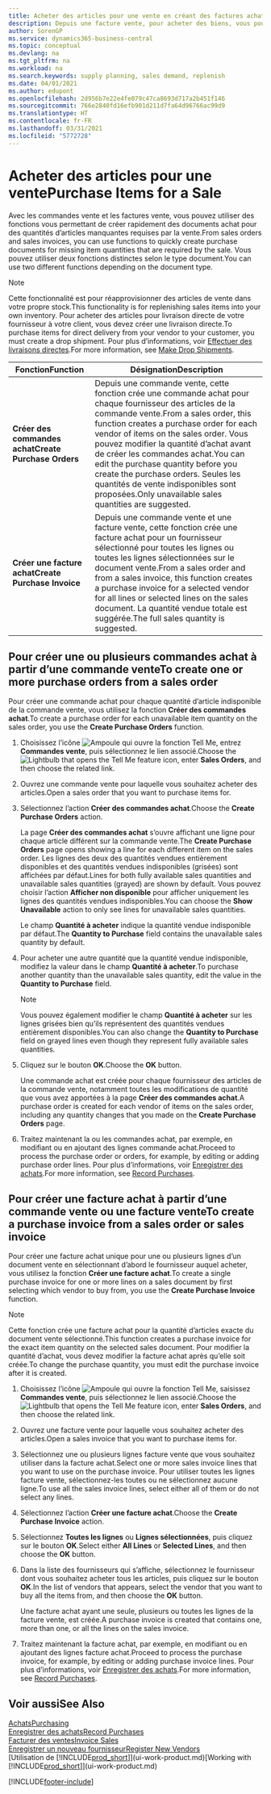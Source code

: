 ```yaml
---
title: Acheter des articles pour une vente en créant des factures achat | Microsoft Docs
description: Depuis une facture vente, pour acheter des biens, vous pouvez créer une facture achat pour un fournisseur.
author: SorenGP
ms.service: dynamics365-business-central
ms.topic: conceptual
ms.devlang: na
ms.tgt_pltfrm: na
ms.workload: na
ms.search.keywords: supply planning, sales demand, replenish
ms.date: 04/01/2021
ms.author: edupont
ms.openlocfilehash: 2d956b7e22e4fe079c47ca8693d717a2b451f146
ms.sourcegitcommit: 766e2840fd16efb901d211d7fa64d96766ac99d9
ms.translationtype: HT
ms.contentlocale: fr-FR
ms.lasthandoff: 03/31/2021
ms.locfileid: "5772728"
---
```

# <a name="purchase-items-for-a-sale"></a><span data-ttu-id="a7ec5-103">Acheter des articles pour une vente</span><span class="sxs-lookup"><span data-stu-id="a7ec5-103">Purchase Items for a Sale</span></span>
<span data-ttu-id="a7ec5-104">Avec les commandes vente et les factures vente, vous pouvez utiliser des fonctions vous permettant de créer rapidement des documents achat pour des quantités d’articles manquantes requises par la vente.</span><span class="sxs-lookup"><span data-stu-id="a7ec5-104">From sales orders and sales invoices, you can use functions to quickly create purchase documents for missing item quantities that are required by the sale.</span></span> <span data-ttu-id="a7ec5-105">Vous pouvez utiliser deux fonctions distinctes selon le type document.</span><span class="sxs-lookup"><span data-stu-id="a7ec5-105">You can use two different functions depending on the document type.</span></span>

> [!Note]
> <span data-ttu-id="a7ec5-106">Cette fonctionnalité est pour réapprovisionner des articles de vente dans votre propre stock.</span><span class="sxs-lookup"><span data-stu-id="a7ec5-106">This functionality is for replenishing sales items into your own inventory.</span></span> <span data-ttu-id="a7ec5-107">Pour acheter des articles pour livraison directe de votre fournisseur à votre client, vous devez créer une livraison directe.</span><span class="sxs-lookup"><span data-stu-id="a7ec5-107">To purchase items for direct delivery from your vendor to your customer, you must create a drop shipment.</span></span> <span data-ttu-id="a7ec5-108">Pour plus d’informations, voir [Effectuer des livraisons directes](sales-how-drop-shipment.md).</span><span class="sxs-lookup"><span data-stu-id="a7ec5-108">For more information, see [Make Drop Shipments](sales-how-drop-shipment.md).</span></span>   

|<span data-ttu-id="a7ec5-109">Fonction</span><span class="sxs-lookup"><span data-stu-id="a7ec5-109">Function</span></span>|<span data-ttu-id="a7ec5-110">Désignation</span><span class="sxs-lookup"><span data-stu-id="a7ec5-110">Description</span></span>|
|--------|-----------|
|<span data-ttu-id="a7ec5-111">**Créer des commandes achat**</span><span class="sxs-lookup"><span data-stu-id="a7ec5-111">**Create Purchase Orders**</span></span>|<span data-ttu-id="a7ec5-112">Depuis une commande vente, cette fonction crée une commande achat pour chaque fournisseur des articles de la commande vente.</span><span class="sxs-lookup"><span data-stu-id="a7ec5-112">From a sales order, this function creates a purchase order for each vendor of items on the sales order.</span></span> <span data-ttu-id="a7ec5-113">Vous pouvez modifier la quantité d’achat avant de créer les commandes achat.</span><span class="sxs-lookup"><span data-stu-id="a7ec5-113">You can edit the purchase quantity before you create the purchase orders.</span></span> <span data-ttu-id="a7ec5-114">Seules les quantités de vente indisponibles sont proposées.</span><span class="sxs-lookup"><span data-stu-id="a7ec5-114">Only unavailable sales quantities are suggested.</span></span>
|<span data-ttu-id="a7ec5-115">**Créer une facture achat**</span><span class="sxs-lookup"><span data-stu-id="a7ec5-115">**Create Purchase Invoice**</span></span>|<span data-ttu-id="a7ec5-116">Depuis une commande vente et une facture vente, cette fonction crée une facture achat pour un fournisseur sélectionné pour toutes les lignes ou toutes les lignes sélectionnées sur le document vente.</span><span class="sxs-lookup"><span data-stu-id="a7ec5-116">From a sales order and from a sales invoice, this function creates a purchase invoice for a selected vendor for all lines or selected lines on the sales document.</span></span> <span data-ttu-id="a7ec5-117">La quantité vendue totale est suggérée.</span><span class="sxs-lookup"><span data-stu-id="a7ec5-117">The full sales quantity is suggested.</span></span>|

## <a name="to-create-one-or-more-purchase-orders-from-a-sales-order"></a><span data-ttu-id="a7ec5-118">Pour créer une ou plusieurs commandes achat à partir d’une commande vente</span><span class="sxs-lookup"><span data-stu-id="a7ec5-118">To create one or more purchase orders from a sales order</span></span>
<span data-ttu-id="a7ec5-119">Pour créer une commande achat pour chaque quantité d’article indisponible de la commande vente, vous utilisez la fonction **Créer des commandes achat**.</span><span class="sxs-lookup"><span data-stu-id="a7ec5-119">To create a purchase order for each unavailable item quantity on the sales order, you use the **Create Purchase Orders** function.</span></span>

1. <span data-ttu-id="a7ec5-120">Choisissez l’icône ![Ampoule qui ouvre la fonction Tell Me](media/ui-search/search_small.png "Dites-moi ce que vous voulez faire"), entrez **Commandes vente**, puis sélectionnez le lien associé.</span><span class="sxs-lookup"><span data-stu-id="a7ec5-120">Choose the ![Lightbulb that opens the Tell Me feature](media/ui-search/search_small.png "Tell me what you want to do") icon, enter **Sales Orders**, and then choose the related link.</span></span>
2. <span data-ttu-id="a7ec5-121">Ouvrez une commande vente pour laquelle vous souhaitez acheter des articles.</span><span class="sxs-lookup"><span data-stu-id="a7ec5-121">Open a sales order that you want to purchase items for.</span></span>
3. <span data-ttu-id="a7ec5-122">Sélectionnez l’action **Créer des commandes achat**.</span><span class="sxs-lookup"><span data-stu-id="a7ec5-122">Choose the **Create Purchase Orders** action.</span></span>

    <span data-ttu-id="a7ec5-123">La page **Créer des commandes achat** s’ouvre affichant une ligne pour chaque article différent sur la commande vente.</span><span class="sxs-lookup"><span data-stu-id="a7ec5-123">The **Create Purchase Orders** page opens showing a line for each different item on the sales order.</span></span> <span data-ttu-id="a7ec5-124">Les lignes des deux des quantités vendues entièrement disponibles et des quantités vendues indisponibles (grisées) sont affichées par défaut.</span><span class="sxs-lookup"><span data-stu-id="a7ec5-124">Lines for both fully available sales quantities and unavailable sales quantities (grayed) are shown by default.</span></span> <span data-ttu-id="a7ec5-125">Vous pouvez choisir l’action **Afficher non disponible** pour afficher uniquement les lignes des quantités vendues indisponibles.</span><span class="sxs-lookup"><span data-stu-id="a7ec5-125">You can choose the **Show Unavailable** action to only see lines for unavailable sales quantities.</span></span>

    <span data-ttu-id="a7ec5-126">Le champ **Quantité à acheter** indique la quantité vendue indisponible par défaut.</span><span class="sxs-lookup"><span data-stu-id="a7ec5-126">The **Quantity to Purchase** field contains the unavailable sales quantity by default.</span></span>
4. <span data-ttu-id="a7ec5-127">Pour acheter une autre quantité que la quantité vendue indisponible, modifiez la valeur dans le champ **Quantité à acheter**.</span><span class="sxs-lookup"><span data-stu-id="a7ec5-127">To purchase another quantity than the unavailable sales quantity, edit the value in the **Quantity to Purchase** field.</span></span>

    > [!NOTE]  
    >   <span data-ttu-id="a7ec5-128">Vous pouvez également modifier le champ **Quantité à acheter** sur les lignes grisées bien qu’ils représentent des quantités vendues entièrement disponibles.</span><span class="sxs-lookup"><span data-stu-id="a7ec5-128">You can also change the **Quantity to Purchase** field on grayed lines even though they represent fully available sales quantities.</span></span>
5. <span data-ttu-id="a7ec5-129">Cliquez sur le bouton **OK**.</span><span class="sxs-lookup"><span data-stu-id="a7ec5-129">Choose the **OK** button.</span></span>

    <span data-ttu-id="a7ec5-130">Une commande achat est créée pour chaque fournisseur des articles de la commande vente, notamment toutes les modifications de quantité que vous avez apportées à la page **Créer des commandes achat**.</span><span class="sxs-lookup"><span data-stu-id="a7ec5-130">A purchase order is created for each vendor of items on the sales order, including any quantity changes that you made on the **Create Purchase Orders** page.</span></span>
7. <span data-ttu-id="a7ec5-131">Traitez maintenant la ou les commandes achat, par exemple, en modifiant ou en ajoutant des lignes commande achat.</span><span class="sxs-lookup"><span data-stu-id="a7ec5-131">Proceed to process the purchase order or orders, for example, by editing or adding purchase order lines.</span></span> <span data-ttu-id="a7ec5-132">Pour plus d’informations, voir [Enregistrer des achats](purchasing-how-record-purchases.md).</span><span class="sxs-lookup"><span data-stu-id="a7ec5-132">For more information, see [Record Purchases](purchasing-how-record-purchases.md).</span></span>


## <a name="to-create-a-purchase-invoice-from-a-sales-order-or-sales-invoice"></a><span data-ttu-id="a7ec5-133">Pour créer une facture achat à partir d’une commande vente ou une facture vente</span><span class="sxs-lookup"><span data-stu-id="a7ec5-133">To create a purchase invoice from a sales order or sales invoice</span></span>
<span data-ttu-id="a7ec5-134">Pour créer une facture achat unique pour une ou plusieurs lignes d’un document vente en sélectionnant d’abord le fournisseur auquel acheter, vous utilisez la fonction **Créer une facture achat**.</span><span class="sxs-lookup"><span data-stu-id="a7ec5-134">To create a single purchase invoice for one or more lines on a sales document by first selecting which vendor to buy from, you use the **Create Purchase Invoice** function.</span></span>

> [!NOTE]  
>   <span data-ttu-id="a7ec5-135">Cette fonction crée une facture achat pour la quantité d’articles exacte du document vente sélectionné.</span><span class="sxs-lookup"><span data-stu-id="a7ec5-135">This function creates a purchase invoice for the exact item quantity on the selected sales document.</span></span> <span data-ttu-id="a7ec5-136">Pour modifier la quantité d’achat, vous devez modifier la facture achat après qu’elle soit créée.</span><span class="sxs-lookup"><span data-stu-id="a7ec5-136">To change the purchase quantity, you must edit the purchase invoice after it is created.</span></span>  

1. <span data-ttu-id="a7ec5-137">Choisissez l’icône ![Ampoule qui ouvre la fonction Tell Me](media/ui-search/search_small.png "Dites-moi ce que vous voulez faire"), saisissez **Commandes vente**, puis sélectionnez le lien associé.</span><span class="sxs-lookup"><span data-stu-id="a7ec5-137">Choose the ![Lightbulb that opens the Tell Me feature](media/ui-search/search_small.png "Tell me what you want to do") icon, enter **Sales Orders**, and then choose the related link.</span></span>
2. <span data-ttu-id="a7ec5-138">Ouvrez une facture vente pour laquelle vous souhaitez acheter des articles.</span><span class="sxs-lookup"><span data-stu-id="a7ec5-138">Open a sales invoice that you want to purchase items for.</span></span>
3. <span data-ttu-id="a7ec5-139">Sélectionnez une ou plusieurs lignes facture vente que vous souhaitez utiliser dans la facture achat.</span><span class="sxs-lookup"><span data-stu-id="a7ec5-139">Select one or more sales invoice lines that you want to use on the purchase invoice.</span></span> <span data-ttu-id="a7ec5-140">Pour utiliser toutes les lignes facture vente, sélectionnez-les toutes ou ne sélectionnez aucune ligne.</span><span class="sxs-lookup"><span data-stu-id="a7ec5-140">To use all the sales invoice lines, select either all of them or do not select any lines.</span></span>
4. <span data-ttu-id="a7ec5-141">Sélectionnez l’action **Créer une facture achat**.</span><span class="sxs-lookup"><span data-stu-id="a7ec5-141">Choose the **Create Purchase Invoice** action.</span></span>
5. <span data-ttu-id="a7ec5-142">Sélectionnez **Toutes les lignes** ou **Lignes sélectionnées**, puis cliquez sur le bouton **OK**.</span><span class="sxs-lookup"><span data-stu-id="a7ec5-142">Select either **All Lines** or **Selected Lines**, and then choose the **OK** button.</span></span>  
6. <span data-ttu-id="a7ec5-143">Dans la liste des fournisseurs qui s’affiche, sélectionnez le fournisseur dont vous souhaitez acheter tous les articles, puis cliquez sur le bouton **OK**.</span><span class="sxs-lookup"><span data-stu-id="a7ec5-143">In the list of vendors that appears, select the vendor that you want to buy all the items from, and then choose the **OK** button.</span></span>

    <span data-ttu-id="a7ec5-144">Une facture achat ayant une seule, plusieurs ou toutes les lignes de la facture vente, est créée.</span><span class="sxs-lookup"><span data-stu-id="a7ec5-144">A purchase invoice is created that contains one, more than one, or all the lines on the sales invoice.</span></span>
7. <span data-ttu-id="a7ec5-145">Traitez maintenant la facture achat, par exemple, en modifiant ou en ajoutant des lignes facture achat.</span><span class="sxs-lookup"><span data-stu-id="a7ec5-145">Proceed to process the purchase invoice, for example, by editing or adding purchase invoice lines.</span></span> <span data-ttu-id="a7ec5-146">Pour plus d’informations, voir [Enregistrer des achats](purchasing-how-record-purchases.md).</span><span class="sxs-lookup"><span data-stu-id="a7ec5-146">For more information, see [Record Purchases](purchasing-how-record-purchases.md).</span></span>

## <a name="see-also"></a><span data-ttu-id="a7ec5-147">Voir aussi</span><span class="sxs-lookup"><span data-stu-id="a7ec5-147">See Also</span></span>
[<span data-ttu-id="a7ec5-148">Achats</span><span class="sxs-lookup"><span data-stu-id="a7ec5-148">Purchasing</span></span>](purchasing-manage-purchasing.md)  
[<span data-ttu-id="a7ec5-149">Enregistrer des achats</span><span class="sxs-lookup"><span data-stu-id="a7ec5-149">Record Purchases</span></span>](purchasing-how-record-purchases.md)  
[<span data-ttu-id="a7ec5-150">Facturer des ventes</span><span class="sxs-lookup"><span data-stu-id="a7ec5-150">Invoice Sales</span></span>](sales-how-invoice-sales.md)  
[<span data-ttu-id="a7ec5-151">Enregistrer un nouveau fournisseur</span><span class="sxs-lookup"><span data-stu-id="a7ec5-151">Register New Vendors</span></span>](purchasing-how-register-new-vendors.md)  
<span data-ttu-id="a7ec5-152">[Utilisation de [!INCLUDE[prod_short](includes/prod_short.md)]](ui-work-product.md)</span><span class="sxs-lookup"><span data-stu-id="a7ec5-152">[Working with [!INCLUDE[prod_short](includes/prod_short.md)]](ui-work-product.md)</span></span>


[!INCLUDE[footer-include](includes/footer-banner.md)]